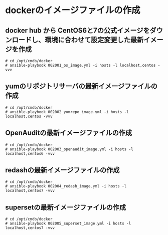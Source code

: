 # dockerのイメージファイルの作成

## docker hub から CentOS6と7の公式イメージをダウンロードし、環境に合わせて設定変更した最新イメージを作成
```
# cd /opt/cmdb/docker
# ansible-playbook 002001_os_image.yml -i hosts -l localhost,centos -vvv
```

## yumのリポジトリサーバの最新イメージファイルの作成
```
# cd /opt/cmdb/docker
# ansible-playbook 002002_yumrepo_image.yml -i hosts -l localhost,centos -vvv
```

## OpenAuditの最新イメージファイルの作成
```
# cd /opt/cmdb/docker
# ansible-playbook 002003_openaudit_image.yml -i hosts -l localhost,centos6 -vvv
```

## redashの最新イメージファイルの作成
```
# cd /opt/cmdb/docker
# ansible-playbook 002004_redash_image.yml -i hosts -l localhost,centos7 -vvv
```
## supersetの最新イメージファイルの作成
```
# cd /opt/cmdb/docker
# ansible-playbook 002005_superset_image.yml -i hosts -l localhost,centos7 -vvv
```
